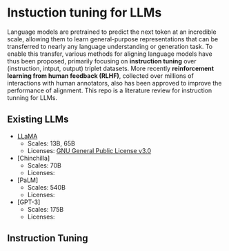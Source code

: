 # Instuction tuning for LLMs

Language models are pretrained to predict the next token at an incredible scale, allowing them to learn general-purpose representations that can be transferred to nearly any language understanding or generation task. 
To enable this transfer, various methods for aligning language models have thus been proposed, primarily focusing on **instruction tuning** over (instruction, intput, output) triplet datasets.
More recently **reinforcement learning from human feedback (RLHF)**, collected over millions of interactions with human annotators, also has been approved to improve the performance of alignment.
This repo is a literature review for instruction tunning for LLMs.

## Existing LLMs

* [LLaMA](https://arxiv.org/abs/2302.13971)
  - Scales: 13B, 65B
  - Licenses: [GNU General Public License v3.0](https://github.com/facebookresearch/llama/blob/main/LICENSE)
* [Chinchilla]
  - Scales: 70B
  - Licenses: 
* [PaLM]
  - Scales: 540B
  - Licenses: 
* [GPT-3]
  - Scales: 175B
  - Licenses: 

## Instruction Tuning
